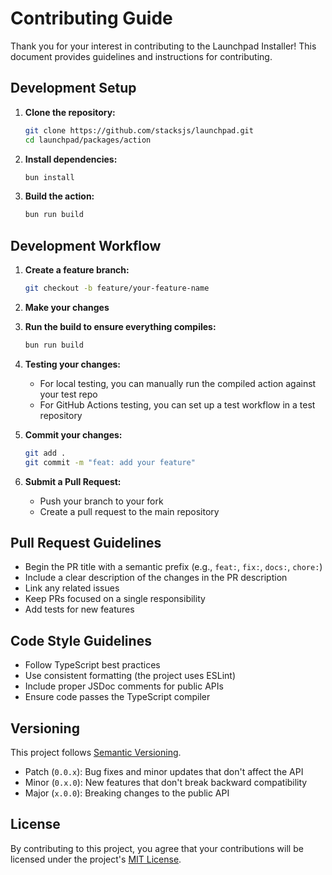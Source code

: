 # Contributing Guide

Thank you for your interest in contributing to the Launchpad Installer! This document provides guidelines and instructions for contributing.

## Development Setup

1. **Clone the repository:**
   ```bash
   git clone https://github.com/stacksjs/launchpad.git
   cd launchpad/packages/action
   ```

2. **Install dependencies:**
   ```bash
   bun install
   ```

3. **Build the action:**
   ```bash
   bun run build
   ```

## Development Workflow

1. **Create a feature branch:**
   ```bash
   git checkout -b feature/your-feature-name
   ```

2. **Make your changes**

3. **Run the build to ensure everything compiles:**
   ```bash
   bun run build
   ```

4. **Testing your changes:**
   - For local testing, you can manually run the compiled action against your test repo
   - For GitHub Actions testing, you can set up a test workflow in a test repository

5. **Commit your changes:**
   ```bash
   git add .
   git commit -m "feat: add your feature"
   ```

6. **Submit a Pull Request:**
   - Push your branch to your fork
   - Create a pull request to the main repository

## Pull Request Guidelines

- Begin the PR title with a semantic prefix (e.g., `feat:`, `fix:`, `docs:`, `chore:`)
- Include a clear description of the changes in the PR description
- Link any related issues
- Keep PRs focused on a single responsibility
- Add tests for new features

## Code Style Guidelines

- Follow TypeScript best practices
- Use consistent formatting (the project uses ESLint)
- Include proper JSDoc comments for public APIs
- Ensure code passes the TypeScript compiler

## Versioning

This project follows [Semantic Versioning](https://semver.org/).

- Patch (`0.0.x`): Bug fixes and minor updates that don't affect the API
- Minor (`0.x.0`): New features that don't break backward compatibility
- Major (`x.0.0`): Breaking changes to the public API

## License

By contributing to this project, you agree that your contributions will be licensed under the project's [MIT License](https://github.com/stacksjs/launchpad/tree/main/LICENSE.md).
